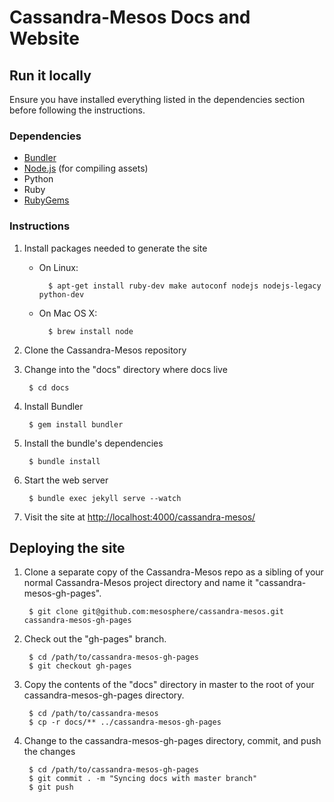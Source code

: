 # Cassandra-Mesos Docs and Website

## Run it locally

Ensure you have installed everything listed in the dependencies section before
following the instructions.

### Dependencies

* [Bundler](http://bundler.io/)
* [Node.js](http://nodejs.org/) (for compiling assets)
* Python
* Ruby
* [RubyGems](https://rubygems.org/)

### Instructions

1. Install packages needed to generate the site

    * On Linux:

            $ apt-get install ruby-dev make autoconf nodejs nodejs-legacy python-dev
    * On Mac OS X:
    
            $ brew install node

2. Clone the Cassandra-Mesos repository

3. Change into the "docs" directory where docs live

        $ cd docs

4. Install Bundler

        $ gem install bundler

5. Install the bundle's dependencies

        $ bundle install

6. Start the web server

        $ bundle exec jekyll serve --watch

7. Visit the site at
   [http://localhost:4000/cassandra-mesos/](http://localhost:4000/cassandra-mesos/)

## Deploying the site

1. Clone a separate copy of the Cassandra-Mesos repo as a sibling of your normal
   Cassandra-Mesos project directory and name it "cassandra-mesos-gh-pages".

        $ git clone git@github.com:mesosphere/cassandra-mesos.git cassandra-mesos-gh-pages

2. Check out the "gh-pages" branch.

        $ cd /path/to/cassandra-mesos-gh-pages
        $ git checkout gh-pages

3. Copy the contents of the "docs" directory in master to the root of your
   cassandra-mesos-gh-pages directory.

        $ cd /path/to/cassandra-mesos
        $ cp -r docs/** ../cassandra-mesos-gh-pages

4. Change to the cassandra-mesos-gh-pages directory, commit, and push the changes

        $ cd /path/to/cassandra-mesos-gh-pages
        $ git commit . -m "Syncing docs with master branch"
        $ git push
